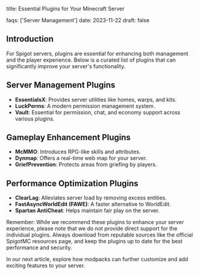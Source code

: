 title: Essential Plugins for Your Minecraft Server

faqs: ['Server Management']
date: 2023-11-22
draft: false

## Introduction
For Spigot servers, plugins are essential for enhancing both management and the player experience. Below is a curated list of plugins that can significantly improve your server's functionality.

## Server Management Plugins

- **EssentialsX**: Provides server utilities like homes, warps, and kits.
- **LuckPerms**: A modern permission management system.
- **Vault**: Essential for permission, chat, and economy support across various plugins.

## Gameplay Enhancement Plugins

- **McMMO**: Introduces RPG-like skills and attributes.
- **Dynmap**: Offers a real-time web map for your server.
- **GriefPrevention**: Protects areas from griefing by players.

## Performance Optimization Plugins

- **ClearLag**: Alleviates server load by removing excess entities.
- **FastAsyncWorldEdit (FAWE)**: A faster alternative to WorldEdit.
- **Spartan AntiCheat**: Helps maintain fair play on the server.

Remember: While we recommend these plugins to enhance your server experience, please note that we do not provide direct support for the individual plugins. Always download from reputable sources like the official SpigotMC resources page, and keep the plugins up to date for the best performance and security.

In our next article, explore how modpacks can further customize and add exciting features to your server.